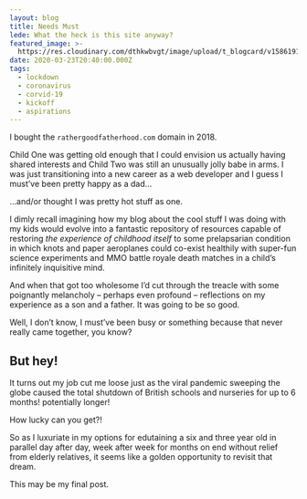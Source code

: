 ```yaml
---
layout: blog
title: Needs Must
lede: What the heck is this site anyway?
featured_image: >-
  https://res.cloudinary.com/dthkwbvgt/image/upload/t_blogcard/v1586191634/chess_hidiv3.jpg
date: 2020-03-23T20:40:00.000Z
tags:
  - lockdown
  - coronavirus
  - corvid-19
  - kickoff
  - aspirations
---
```

I bought the `rathergoodfatherhood.com` domain in 2018.

Child One was getting old enough that I could envision us actually having shared interests and Child Two was still an unusually jolly babe in arms. I was just transitioning into a new career as a web developer and I guess I must’ve been pretty happy as a dad…

…and/or thought I was pretty hot stuff as one.

I dimly recall imagining how my blog about the cool stuff I was doing with my kids would evolve into a fantastic repository of resources capable of restoring _the experience of childhood itself_ to some prelapsarian condition in which knots and paper aeroplanes could co-exist healthily with super-fun science experiments and MMO battle royale death matches in a child’s infinitely inquisitive mind.

And when that got too wholesome I’d cut through the treacle with some poignantly melancholy – perhaps even profound – reflections on my experience as a son and a father. It was going to be so good.

Well, I don’t know, I must’ve been busy or something because that never really came together, you know?

## But hey!
It turns out my job cut me loose just as the viral pandemic sweeping the globe caused the total shutdown of British schools and nurseries for up to 6 months! potentially longer!

How lucky can you get?!

So as I luxuriate in my options for edutaining a six and three year old in parallel day after day, week after week for months on end without relief from elderly relatives, it seems like a golden opportunity to revisit that dream.

This may be my final post.